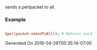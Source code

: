 sends a perlpacket to all.
### Example

```perl

$perlpacket->SendToAll(); # Returns void
```


Generated On 2018-04-29T00:35:14-07:00